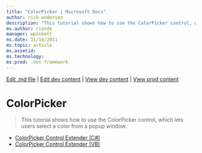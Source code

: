 ```yaml
---
title: "ColorPicker | Microsoft Docs"
author: rick-anderson
description: "This tutorial shows how to use the ColorPicker control, which lets users select a color from a popup window."
ms.author: riande
manager: wpickett
ms.date: 11/14/2011
ms.topic: article
ms.assetid: 
ms.technology: 
ms.prod: .net-framework
---
```

[Edit .md file](C:\Projects\msc\dev\Msc.Www\Web.ASP\App_Data\github\web-forms\overview\ajax-control-toolkit\index.md) | [Edit dev content](http://www.aspdev.net/umbraco#/content/content/edit/35844) | [View dev content](http://docs.aspdev.net/tutorials/web-forms/overview/ajax-control-toolkit/colorpicker/index.html) | [View prod content](http://www.asp.net/web-forms/overview/ajax-control-toolkit/colorpicker)

ColorPicker
====================
> This tutorial shows how to use the ColorPicker control, which lets users select a color from a popup window.


- [ColorPicker Control Extender (C#)](using-the-colorpicker-control-extender-cs.md)
- [ColorPicker Control Extender (VB)](using-the-colorpicker-control-extender-vb.md)